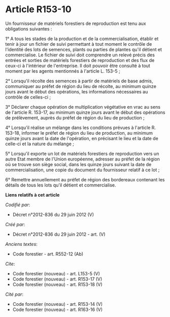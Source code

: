# Article R153-10

Un fournisseur de matériels forestiers de reproduction est tenu aux obligations suivantes :

1° A tous les stades de la production et de la commercialisation, établir et tenir à jour un fichier de suivi permettant à
tout moment le contrôle de l'identité des lots de semences, plants ou parties de plantes qu'il détient et commercialise. Le
fichier de suivi doit comprendre un relevé précis des entrées et sorties de matériels forestiers de reproduction et des flux
de ceux-ci à l'intérieur de l'entreprise. Il doit pouvoir être consulté à tout moment par les agents mentionnés à l'article
L. 153-5 ;

2° Lorsqu'il récolte des semences à partir de matériels de base admis, communiquer au préfet de région du lieu de récolte, au
minimum quinze jours avant le début des opérations, les informations nécessaires au contrôle de celles-ci ;

3° Déclarer chaque opération de multiplication végétative en vrac au sens de l'article R. 153-17, au minimum quinze jours
avant le début des opérations de prélèvement, auprès du préfet de région du lieu de production ;

4° Lorsqu'il réalise un mélange dans les conditions prévues à l'article R. 153-18, informer le préfet de région du lieu de
production, au minimum quinze jours avant la date de l'opération, en précisant le lieu et la date de celle-ci et la nature du
mélange ;

5° Lorsqu'il exporte un lot de matériels forestiers de reproduction vers un autre Etat membre de l'Union européenne, adresser
au préfet de la région où se trouve son siège social, dans les quinze jours suivant la date de commercialisation, une copie
du document du fournisseur relatif à ce lot ;

6° Remettre annuellement au préfet de région des bordereaux contenant les détails de tous les lots qu'il détient et
commercialise.

**Liens relatifs à cet article**

_Codifié par_:

  - Décret n°2012-836 du 29 juin 2012 (V)

_Créé par_:

  - Décret n°2012-836 du 29 juin 2012 - art. (V)

_Anciens textes_:

  - Code forestier - art. R552-12 (Ab)

_Cite_:

  - Code forestier (nouveau) - art. L153-5 (V)
  - Code forestier (nouveau) - art. R153-17 (V)
  - Code forestier (nouveau) - art. R153-18 (V)

_Cité par_:

  - Code forestier (nouveau) - art. R153-14 (V)
  - Code forestier (nouveau) - art. R163-16 (V)
